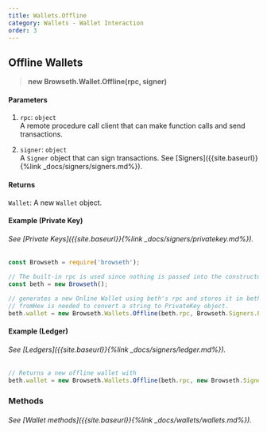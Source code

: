 ```yaml
---
title: Wallets.Offline
category: Wallets - Wallet Interaction
order: 3
---
```


## Offline Wallets

> **new Browseth.Wallet.Offline(rpc, signer)**

#### Parameters

1.  `rpc`: `object`<br> A remote procedure call client that can make function calls and
    send transactions.<br>

2.  `signer`: `object`<br> A `Signer` object that can sign transactions. See [Signers]({{site.baseurl}}{%link _docs/signers/signers.md%}).

#### Returns

`Wallet`: A new `Wallet` object.


#### Example (Private Key)

###### See [Private Keys]({{site.baseurl}}{%link _docs/signers/privatekey.md%}).

```javascript
const Browseth = require('browseth');

// The built-in rpc is used since nothing is passed into the constructor
const beth = new Browseth();

// generates a new Online Wallet using beth's rpc and stores it in beth's wallet.
// fromHex is needed to convert a string to PrivateKey object.
beth.wallet = new Browseth.Wallets.Offline(beth.rpc, Browseth.Signers.PrivateKey.fromHex('SOME_PRIVATE_KEY'));
```

#### Example (Ledger)

###### See [Ledgers]({{site.baseurl}}{%link _docs/signers/ledger.md%}).

```javascript
// Returns a new offline wallet with 
beth.wallet = new Browseth.Wallets.Offline(beth.rpc, new Browseth.Signers.Ledger());
```

### Methods

###### See [Wallet methods]({{site.baseurl}}{%link _docs/wallets/wallets.md%}).